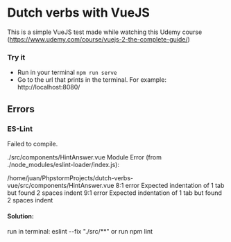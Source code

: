 # Dutch verbs with VueJS

This is a simple VueJS test made while watching this Udemy course (https://www.udemy.com/course/vuejs-2-the-complete-guide/)

### Try it

- Run in your terminal `npm run serve`
- Go to the url that prints in the terminal. For example: http://localhost:8080/

## Errors

### ES-Lint

Failed to compile.

./src/components/HintAnswer.vue
Module Error (from ./node_modules/eslint-loader/index.js):

/home/juan/PhpstormProjects/dutch-verbs-vue/src/components/HintAnswer.vue
8:1   error  Expected indentation of 1 tab but found 2 spaces   indent
9:1   error  Expected indentation of 1 tab but found 2 spaces   indent

#### Solution: 

run in terminal: eslint --fix "./src/**"
or
run npm lint




